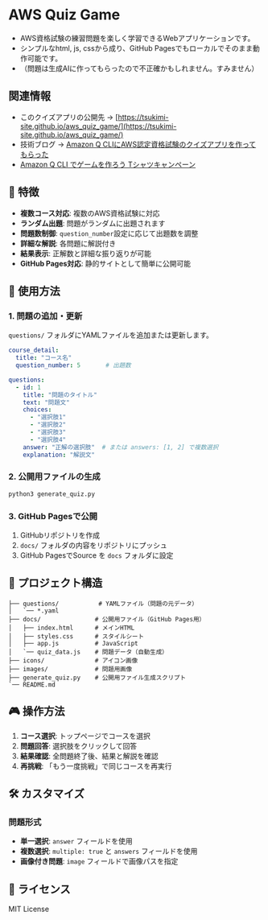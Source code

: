 # AWS Quiz Game

- AWS資格試験の練習問題を楽しく学習できるWebアプリケーションです。
- シンプルなhtml, js, cssから成り、GitHub Pagesでもローカルでそのまま動作可能です。
- （問題は生成AIに作ってもらったので不正確かもしれません。すみません）

## 関連情報
- このクイズアプリの公開先 → [https://tsukimi-site.github.io/aws_quiz_game/](https://tsukimi-site.github.io/aws_quiz_game/)
- 技術ブログ → [Amazon Q CLIにAWS認定資格試験のクイズアプリを作ってもらった](https://zenn.dev/tsukimi_site/articles/aws_llm_q_quiz_game)
- [Amazon Q CLI でゲームを作ろう Tシャツキャンペーン](https://aws.amazon.com/jp/blogs/news/build-games-with-amazon-q-cli-and-score-a-t-shirt/)

## 🎯 特徴

- **複数コース対応**: 複数のAWS資格試験に対応
- **ランダム出題**: 問題がランダムに出題されます
- **問題数制御**: `question_number`設定に応じて出題数を調整
- **詳細な解説**: 各問題に解説付き
- **結果表示**: 正解数と詳細な振り返りが可能
- **GitHub Pages対応**: 静的サイトとして簡単に公開可能

## 🚀 使用方法

### 1. 問題の追加・更新

`questions/` フォルダにYAMLファイルを追加または更新します。

```yaml
course_detail:
  title: "コース名"
  question_number: 5       # 出題数

questions:
  - id: 1
    title: "問題のタイトル"
    text: "問題文"
    choices:
      - "選択肢1"
      - "選択肢2"
      - "選択肢3"
      - "選択肢4"
    answer: "正解の選択肢"  # または answers: [1, 2] で複数選択
    explanation: "解説文"
```

### 2. 公開用ファイルの生成

```bash
python3 generate_quiz.py
```

### 3. GitHub Pagesで公開

1. GitHubリポジトリを作成
2. `docs/` フォルダの内容をリポジトリにプッシュ
3. GitHub PagesでSource を `docs` フォルダに設定

## 📁 プロジェクト構造

```
├── questions/           # YAMLファイル（問題の元データ）
│   `── *.yaml
├── docs/               # 公開用ファイル（GitHub Pages用）
│   ├── index.html      # メインHTML
│   ├── styles.css      # スタイルシート
│   ├── app.js          # JavaScript
│   `── quiz_data.js    # 問題データ（自動生成）
├── icons/              # アイコン画像
├── images/             # 問題用画像
├── generate_quiz.py    # 公開用ファイル生成スクリプト
`── README.md
```

## 🎮 操作方法

1. **コース選択**: トップページでコースを選択
2. **問題回答**: 選択肢をクリックして回答
3. **結果確認**: 全問題終了後、結果と解説を確認
4. **再挑戦**: 「もう一度挑戦」で同じコースを再実行

## 🛠️ カスタマイズ

### 問題形式

- **単一選択**: `answer` フィールドを使用
- **複数選択**: `multiple: true` と `answers` フィールドを使用
- **画像付き問題**: `image` フィールドで画像パスを指定

## 📄 ライセンス

MIT License

